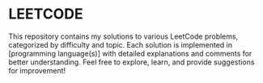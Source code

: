 # LEETCODE
This repository contains my solutions to various LeetCode problems, categorized by difficulty and topic. Each solution is implemented in [programming language(s)] with detailed explanations and comments for better understanding.  Feel free to explore, learn, and provide suggestions for improvement!
